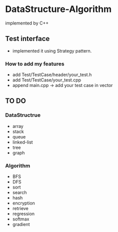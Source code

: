 # DataStructure-Algorithm
implemented by C++

## Test interface
* implemented it using Strategy pattern.
### How to add my features
* add Test/TestCase/header/your_test.h
* add Test/TestCase/your_test.cpp
* append main.cpp -> add your test case in vector


## TO DO 
###  DataStructrue
* array
* stack
* queue
* linked-list
* tree
* graph



### Algorithm
* BFS
* DFS
* sort
* search
* hash
* encryption
* retrieve
* regression
* softmax
* gradient
